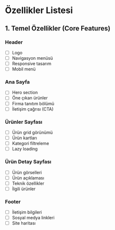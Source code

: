 # Özellikler Listesi

## 1. Temel Özellikler (Core Features)

### Header

- [ ] Logo
- [ ] Navigasyon menüsü
- [ ] Responsive tasarım
- [ ] Mobil menü

### Ana Sayfa

- [ ] Hero section
- [ ] Öne çıkan ürünler
- [ ] Firma tanıtım bölümü
- [ ] İletişim çağrısı (CTA)

### Ürünler Sayfası

- [ ] Ürün grid görünümü
- [ ] Ürün kartları
- [ ] Kategori filtreleme
- [ ] Lazy loading

### Ürün Detay Sayfası

- [ ] Ürün görselleri
- [ ] Ürün açıklaması
- [ ] Teknik özellikler
- [ ] İlgili ürünler

### Footer

- [ ] İletişim bilgileri
- [ ] Sosyal medya linkleri
- [ ] Site haritası
